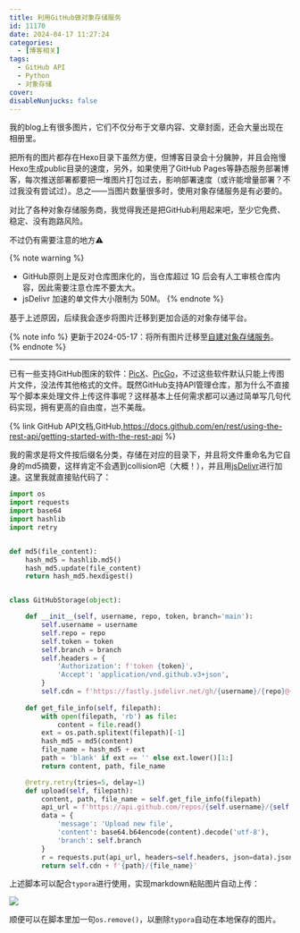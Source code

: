 ```yaml
---
title: 利用GitHub做对象存储服务
id: 11170
date: 2024-04-17 11:27:24
categories:
  - [博客相关]
tags:
  - GitHub API
  - Python
  - 对象存储
cover: 
disableNunjucks: false
---
```


我的blog上有很多图片，它们不仅分布于文章内容、文章封面，还会大量出现在相册里。

把所有的图片都存在Hexo目录下虽然方便，但博客目录会十分臃肿，并且会拖慢Hexo生成public目录的速度，另外，如果使用了GitHub Pages等静态服务部署博客，每次推送部署都要把一堆图片打包过去，影响部署速度（或许能增量部署？不过我没有尝试过）。总之——当图片数量很多时，使用对象存储服务是有必要的。

对比了各种对象存储服务商，我觉得我还是把GitHub利用起来吧，至少它免费、稳定、没有跑路风险。

不过仍有需要注意的地方⚠️

{% note warning %}
- GitHub原则上是反对仓库图床化的，当仓库超过 1G 后会有人工审核仓库内容，因此需要注意仓库不要太大。
- jsDelivr 加速的单文件大小限制为 50M。
{% endnote %}

基于上述原因，后续我会逐步将图片迁移到更加合适的对象存储平台。

{% note info %}
更新于2024-05-17：将所有图片迁移至[自建对象存储服务](https://oss-console.fyz666.xyz/)。
{% endnote %}

---

已有一些支持GitHub图床的软件：[PicX](https://github.com/XPoet/picx)、[PicGo](https://github.com/PicGo/PicGo-Core)，不过这些软件默认只能上传图片文件，没法传其他格式的文件。既然GitHub支持API管理仓库，那为什么不直接写个脚本来处理文件上传这件事呢？这样基本上任何需求都可以通过简单写几句代码实现，拥有更高的自由度，岂不美哉。

{% link GitHub API文档,GitHub,https://docs.github.com/en/rest/using-the-rest-api/getting-started-with-the-rest-api %}

我的需求是将文件按后缀名分类，存储在对应的目录下，并且将文件重命名为它自身的md5摘要，这样肯定不会遇到collision吧（大概！），并且用[jsDelivr](https://www.jsdelivr.com/)进行加速。这里我就直接贴代码了：

```python
import os
import requests
import base64
import hashlib
import retry


def md5(file_content):
    hash_md5 = hashlib.md5()
    hash_md5.update(file_content)
    return hash_md5.hexdigest()


class GitHubStorage(object):

    def __init__(self, username, repo, token, branch='main'):
        self.username = username
        self.repo = repo
        self.token = token
        self.branch = branch
        self.headers = {
            'Authorization': f'token {token}',
            'Accept': 'application/vnd.github.v3+json',
        }
        self.cdn = f'https://fastly.jsdelivr.net/gh/{username}/{repo}@{branch}/'
        
    def get_file_info(self, filepath):
        with open(filepath, 'rb') as file:
            content = file.read()
        ext = os.path.splitext(filepath)[-1]
        hash_md5 = md5(content)
        file_name = hash_md5 + ext
        path = 'blank' if ext == '' else ext.lower()[1:]
        return content, path, file_name

    @retry.retry(tries=5, delay=1)
    def upload(self, filepath):
        content, path, file_name = self.get_file_info(filepath)
        api_url = f'https://api.github.com/repos/{self.username}/{self.repo}/contents/{path}/{file_name}'
        data = {
            'message': 'Upload new file',
            'content': base64.b64encode(content).decode('utf-8'),
            'branch': self.branch
        }
        r = requests.put(api_url, headers=self.headers, json=data).json()
        return self.cdn + f'{path}/{file_name}'
```

上述脚本可以配合`typora`进行使用，实现markdown粘贴图片自动上传：

![](https://blogfiles.oss.fyz666.xyz/png/7d451b93-9309-455f-80bc-ea36a6bf2154.png)

顺便可以在脚本里加一句`os.remove()`，以删除`typora`自动在本地保存的图片。
